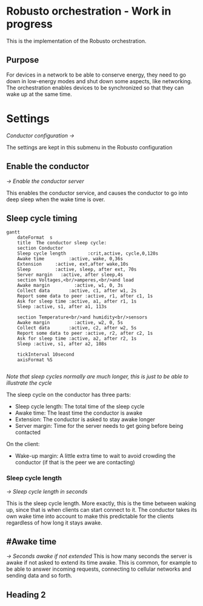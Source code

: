 # Robusto orchestration - Work in progress
This is the implementation of the Robusto orchestration.
## Purpose
For devices in a network to be able to conserve energy, they need to go down in low-energy modes and shut down some aspects, like networking.<br />
The orchestration enables devices to be synchronized so that they can wake up at the same time.
# Settings
_Conductor configuration ->_

The settings are kept in this submenu in the Robusto configuration
## Enable the conductor
_-> Enable the conductor server_

This enables the conductor service, and causes the conductor to go into deep sleep when the wake time is over. 
## Sleep cycle timing

```mermaid
gantt
    dateFormat  s
    title  The conductor sleep cycle:    
    section Conductor  
    Sleep cycle length        :crit,active, cycle,0,120s
    Awake time         :active, wake, 0,36s
    Extension     :active, ext,after wake,10s
    Sleep         :active, sleep, after ext, 70s
    Server margin   :active, after sleep,4s
    section Voltages,<br/>amperes,<br/>and load
    Awake margin         :active, w1, 0, 3s
    Collect data       :active, c1, after w1, 2s
    Report some data to peer :active, r1, after c1, 1s
    Ask for sleep time :active, a1, after r1, 1s
    Sleep :active, s1, after a1, 113s

    section Temperature<br/>and humidity<br/>sensors
    Awake margin         :active, w2, 0, 5s
    Collect data       :active, c2, after w2, 5s
    Report some data to peer :active, r2, after c2, 1s
    Ask for sleep time :active, a2, after r2, 1s
    Sleep :active, s1, after a2, 108s
    
    tickInterval 10second
    axisFormat %S
    
``````
_Note that sleep cycles normally are much longer, this is just to be able to illustrate the cycle_

The sleep cycle on the conductor has three parts:
* Sleep cycle length: The total time of the sleep cycle
* Awake time: The least time the conductor is awake
* Extension: The conductor is asked to stay awake longer
* Server margin: Time for the server needs to get going before being contacted

On the client:
* Wake-up margin:  A little extra time to wait to avoid crowding the conductor (if that is the peer we are contacting)
### Sleep cycle length
_-> Sleep cycle length in seconds_

This is the sleep cycle length. More exactly, this is the time between waking up, since that is when clients can start connect to it. The conductor takes its own wake time into account to make this predictable for the clients regardless of how long it stays awake.

## #Awake time
_-> Seconds awake if not extended_
This is how many seconds the server is awake if not asked to extend its time awake. This is common, for example to be able to answer incoming requests, connecting to cellular networks and sending data and so forth. 

## Heading 2